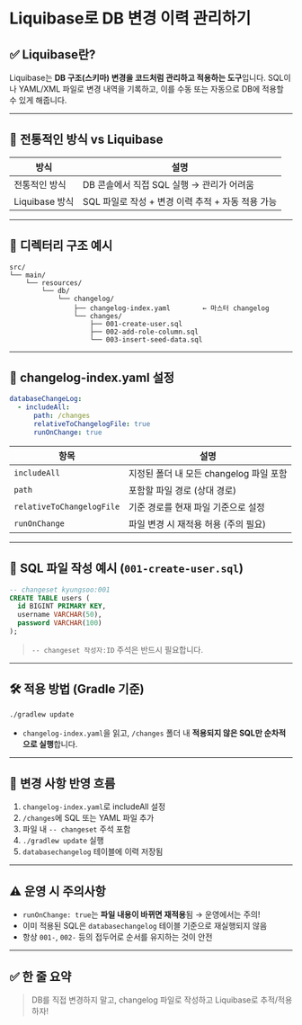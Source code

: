 # Liquibase로 DB 변경 이력 관리하기


## ✅ Liquibase란?

Liquibase는 **DB 구조(스키마) 변경을 코드처럼 관리하고 적용하는 도구**입니다. SQL이나 YAML/XML 파일로 변경 내역을 기록하고, 이를 수동 또는 자동으로 DB에 적용할 수 있게 해줍니다.

---

## 🔁 전통적인 방식 vs Liquibase

| 방식           | 설명                               |
| ------------ | -------------------------------- |
| 전통적인 방식      | DB 콘솔에서 직접 SQL 실행 → 관리가 어려움      |
| Liquibase 방식 | SQL 파일로 작성 + 변경 이력 추적 + 자동 적용 가능 |

---

## 📂 디렉터리 구조 예시

```
src/
└── main/
    └── resources/
        └── db/
            └── changelog/
                ├── changelog-index.yaml        ← 마스터 changelog
                └── changes/
                    ├── 001-create-user.sql
                    ├── 002-add-role-column.sql
                    └── 003-insert-seed-data.sql
```

---

## 🧩 changelog-index.yaml 설정

```yaml
databaseChangeLog:
  - includeAll:
      path: /changes
      relativeToChangelogFile: true
      runOnChange: true
```

| 항목                        | 설명                          |
| ------------------------- | --------------------------- |
| `includeAll`              | 지정된 폴더 내 모든 changelog 파일 포함 |
| `path`                    | 포함할 파일 경로 (상대 경로)           |
| `relativeToChangelogFile` | 기준 경로를 현재 파일 기준으로 설정        |
| `runOnChange`             | 파일 변경 시 재적용 허용 (주의 필요)      |

---

## 📝 SQL 파일 작성 예시 (`001-create-user.sql`)

```sql
-- changeset kyungsoo:001
CREATE TABLE users (
  id BIGINT PRIMARY KEY,
  username VARCHAR(50),
  password VARCHAR(100)
);
```

> `-- changeset 작성자:ID` 주석은 반드시 필요합니다.

---

## 🛠️ 적용 방법 (Gradle 기준)

```bash
./gradlew update
```

* `changelog-index.yaml`을 읽고, `/changes` 폴더 내 **적용되지 않은 SQL만 순차적으로 실행**합니다.

---

## 🔄 변경 사항 반영 흐름

1. `changelog-index.yaml`로 includeAll 설정
2. `/changes`에 SQL 또는 YAML 파일 추가
3. 파일 내 `-- changeset` 주석 포함
4. `./gradlew update` 실행
5. `databasechangelog` 테이블에 이력 저장됨

---

## ⚠️ 운영 시 주의사항

* `runOnChange: true`는 **파일 내용이 바뀌면 재적용**됨 → 운영에서는 주의!
* 이미 적용된 SQL은 `databasechangelog` 테이블 기준으로 재실행되지 않음
* 항상 `001-`, `002-` 등의 접두어로 순서를 유지하는 것이 안전

---

## ✅ 한 줄 요약

> DB를 직접 변경하지 말고, changelog 파일로 작성하고 Liquibase로 추적/적용하자!
